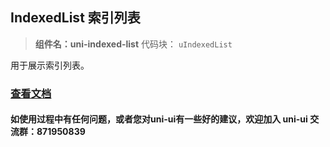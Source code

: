 

## IndexedList 索引列表
> **组件名：uni-indexed-list**
> 代码块： `uIndexedList`


用于展示索引列表。

### [查看文档](https://uniapp.dcloud.io/component/uniui/uni-indexed-list)
#### 如使用过程中有任何问题，或者您对uni-ui有一些好的建议，欢迎加入 uni-ui 交流群：871950839 

